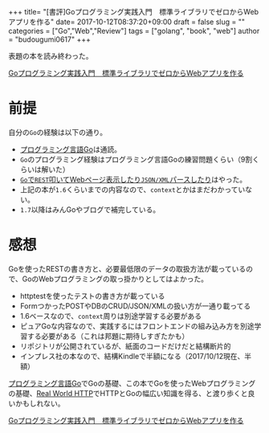 +++
title= "[書評]Goプログラミング実践入門　標準ライブラリでゼロからWebアプリを作る"
date= 2017-10-12T08:37:20+09:00
draft = false
slug = ""
categories = ["Go","Web","Review"]
tags = ["golang", "book", "web"]
author = "budougumi0617"
+++

表題の本を読み終わった。

[Goプログラミング実践入門　標準ライブラリでゼロからWebアプリを作る](http://amzn.to/2g2Op1E)

# 前提
自分の`Go`の経験は以下の通り。

- [プログラミング言語Go](http://amzn.to/2ycX1uH)は通読。
- `Go`のプログラミング経験はプログラミング言語Goの練習問題くらい（9割くらいは解いた）
- [`Go`で`REST`叩いてWebページ表示したり`JSON/XML`パースしたり](https://github.com/budougumi0617/gopl/tree/master/ch04/ex14)はやった。
- 上記の本が`1.6`くらいまでの内容なので、`context`とかはまだわかっていない。
- `1.7`以降はみんGoやブログで補完している。


# 感想
Goを使ったRESTの書き方と、必要最低限のデータの取扱方法が載っているので、GoのWebプログラミングの取っ掛かりとしてはよかった。

- httptestを使ったテストの書き方が載っている
- FormつかったPOSTやDBのCRUD/JSON/XMLの扱い方が一通り載ってる
- 1.6ベースなので、`context`周りは別途学習する必要がある
- ピュアGoな内容なので、実践するにはフロントエンドの組み込み方を別途学習する必要がある（これは邦題に期待しすぎたかも）
- リポジトリが公開されているが、紙面のコードだけだと結構断片的
- インプレス社の本なので、結構Kindleで半額になる（2017/10/12現在、半額）

[プログラミング言語Go](http://amzn.to/2ycX1uH)でGoの基礎、この本でGoを使ったWebプログラミングの基礎、[Real World HTTP](http://amzn.to/2yeoPyW)でHTTPとGoの幅広い知識を得る、と渡り歩くと良いかもしれない。

[Goプログラミング実践入門　標準ライブラリでゼロからWebアプリを作る](http://amzn.to/2g2Op1E)